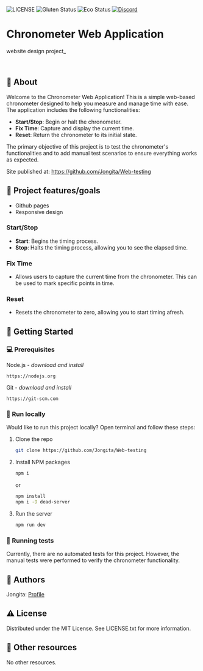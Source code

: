 ![LICENSE](https://img.shields.io/badge/license-MIT-blue.svg?style=flat-square)
![Gluten Status](https://img.shields.io/badge/Gluten-Free-green.svg)
![Eco Status](https://img.shields.io/badge/ECO-Friendly-green.svg)
[![Discord](https://discord.com/api/guilds/571393319201144843/widget.png)](https://discord.gg/dRwW4rw)

# Chronometer Web Application

website design project\_

<br>

## 🌟 About

Welcome to the Chronometer Web Application! This is a simple web-based chronometer designed to help you measure and manage time with ease. The application includes the following functionalities:

-   **Start/Stop**: Begin or halt the chronometer.
-   **Fix Time**: Capture and display the current time.
-   **Reset**: Return the chronometer to its initial state.

The primary objective of this project is to test the chronometer's functionalities and to add manual test scenarios to ensure everything works as expected.

Site published at: https://github.com/Jongita/Web-testing

## 🎯 Project features/goals

-   Github pages
-   Responsive design

### Start/Stop

-   **Start**: Begins the timing process.
-   **Stop**: Halts the timing process, allowing you to see the elapsed time.

### Fix Time

-   Allows users to capture the current time from the chronometer. This can be used to mark specific points in time.

### Reset

-   Resets the chronometer to zero, allowing you to start timing afresh.

## 🧰 Getting Started

### 💻 Prerequisites

Node.js - _download and install_

```
https://nodejs.org
```

Git - _download and install_

```
https://git-scm.com
```

### 🏃 Run locally

Would like to run this project locally? Open terminal and follow these steps:

1. Clone the repo
    ```sh
    git clone https://github.com/Jongita/Web-testing
    ```
2. Install NPM packages
    ```sh
    npm i
    ```
    or
    ```sh
    npm install
    npm i -D dead-server
    ```
3. Run the server
    ```sh
    npm run dev
    ```

### 🧪 Running tests

Currently, there are no automated tests for this project. However, the manual tests were performed to verify the chronometer functionality.

## 🎅 Authors

Jongita: [Profile](https://github.com/jongita)

## ⚠️ License

Distributed under the MIT License. See LICENSE.txt for more information.

## 🔗 Other resources

No other resources.
